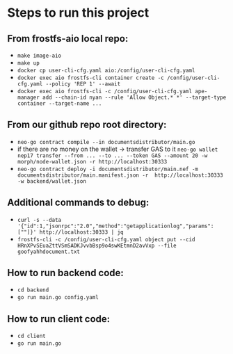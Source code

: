 # Steps to run this project
## From frostfs-aio local repo:
- `make image-aio`
- `make up`
- `docker cp user-cli-cfg.yaml aio:/config/user-cli-cfg.yaml`
- `docker exec aio frostfs-cli container create -c /config/user-cli-cfg.yaml --policy 'REP 1' --await`
- `docker exec aio frostfs-cli -c /config/user-cli-cfg.yaml ape-manager add --chain-id nyan --rule 'Allow Object.* *' --target-type container --target-name ...`

## From our github repo root directory:
- `neo-go contract compile --in documentsdistributor/main.go`
- if there are no money on the wallet -> transfer GAS to it `neo-go wallet nep17 transfer --from ... --to ... --token GAS --amount 20 -w morph/node-wallet.json -r http://localhost:30333`
- `neo-go contract deploy -i documentsdistributor/main.nef -m documentsdistributor/main.manifest.json -r  http://localhost:30333 -w backend/wallet.json`

## Additional commands to debug:
- `curl -s --data '{"id":1,"jsonrpc":"2.0","method":"getapplicationlog","params":[""]}' http://localhost:30333 | jq`
- `frostfs-cli -c /config/user-cli-cfg.yaml object put --cid HRnXPvSEuaZttVSmSADKJvvbBsp9o4swKEtmnD2avVxp --file goofyahhdocument.txt`

## How to run backend code:
- `cd backend`
- `go run main.go config.yaml`

## How to run client code:
- `cd client`
- `go run main.go`
